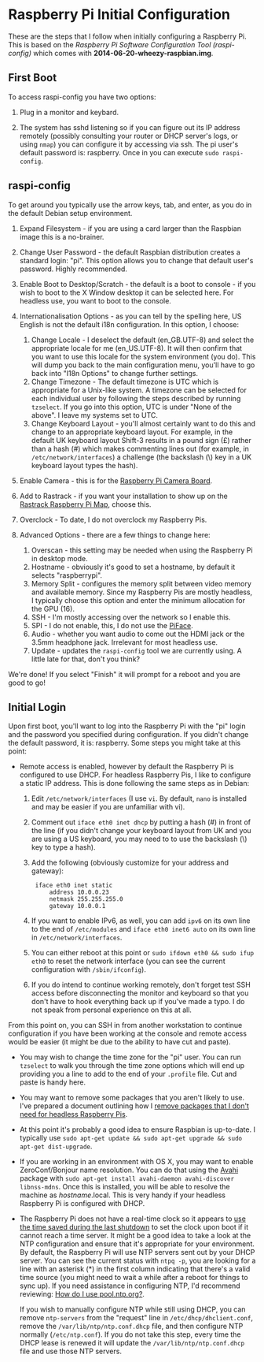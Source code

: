 Raspberry Pi Initial Configuration
===
These are the steps that I follow when initially configuring a Raspberry Pi. This is based on the *Raspberry Pi Software Configuration Tool (raspi-config)* which comes with **2014-06-20-wheezy-raspbian.img**.

First Boot
---
To access raspi-config you have two options:

1. Plug in a monitor and keybard.

2. The system has sshd listening so if you can figure out its IP address remotely (possibly consulting your router or DHCP server's logs, or using `nmap`) you can configure it by accessing via ssh. The pi user's default password is: raspberry. Once in you can execute `sudo raspi-config`.

raspi-config
---
To get around you typically use the arrow keys, tab, and enter, as you do in the default Debian setup environment.

1. Expand Filesystem - if you are using a card larger than the Raspbian image this is a no-brainer.

2. Change User Password - the default Raspbian distribution creates a standard login: "pi". This option allows you to change that default user's password. Highly recommended.

3. Enable Boot to Desktop/Scratch - the default is a boot to console - if you wish to boot to the X Window desktop it can be selected here. For headless use, you want to boot to the console.

4. Internationalisation Options - as you can tell by the spelling here, US English is not the default i18n configuration. In this option, I choose:
	1. Change Locale - I deselect the default (en_GB.UTF-8) and select the appropriate locale for me (en_US.UTF-8). It will then confirm that you want to use this locale for the system environment (you do). This will dump you back to the main configuration menu, you'll have to go back into "I18n Options" to change further settings.
	2. Change Timezone - The default timezone is UTC which is appropriate for a Unix-like system. A timezone can be selected for each individual user by following the steps described by running `tzselect`. If you go into this option, UTC is under "None of the above". I leave my systems set to UTC.
	3. Change Keyboard Layout - you'll almost certainly want to do this and change to an appropriate keyboard layout. For example, in the default UK keyboard layout Shift-3 results in a pound sign (£) rather than a hash (#) which makes commenting lines out (for example, in `/etc/network/interfaces`) a challenge (the backslash (\\) key in a UK keyboard layout types the hash).

5. Enable Camera - this is for the [Raspberry Pi Camera Board](http://www.adafruit.com/products/1367).

6. Add to Rastrack - if you want your installation to show up on the [Rastrack Raspberry Pi Map](http://rastrack.co.uk), choose this.

7. Overclock - To date, I do not overclock my Raspberry Pis.

8. Advanced Options - there are a few things to change here:
	1. Overscan - this setting may be needed when using the Raspberry Pi in desktop mode.
	2. Hostname - obviously it's good to set a hostname, by default it selects "raspberrypi".
	3. Memory Split - configures the memory split between video memory and available memory. Since my Raspberry Pis are mostly headless, I typically choose this option and enter the minimum allocation for the GPU (16).
	4. SSH - I'm mostly accessing over the network so I enable this.
	5. SPI - I do not enable, this, I do not use the [PiFace](http://www.piface.org.uk).
	6. Audio - whether you want audio to come out the HDMI jack or the 3.5mm headphone jack. Irrelevant for most headless use.
	7. Update - updates the `raspi-config` tool we are currently using. A little late for that, don't you think?

We're done! If you select "Finish" it will prompt for a reboot and you are good to go!

Initial Login
---
Upon first boot, you'll want to log into the Raspberry Pi with the "pi" login and the password you specified during configuration. If you didn't change the default password, it is: raspberry. Some steps you might take at this point:

* Remote access is enabled, however by default the Raspberry Pi is configured to use DHCP. For headless Raspberry Pis, I like to configure a static IP address. This is done following the same steps as in Debian:
	1. Edit `/etc/network/interfaces` (I use `vi`. By default, `nano` is installed and may be easier if you are unfamiliar with vi).
	2. Comment out `iface eth0 inet dhcp` by putting a hash (#) in front of the line (if you didn't change your keyboard layout from UK and you are using a US keyboard, you may need to to use the backslash (\\) key to type a hash).
	3. Add the following (obviously customize for your address and gateway):
	
			iface eth0 inet static
				address 10.0.0.23
				netmask 255.255.255.0
				gateway 10.0.0.1
	4. If you want to enable IPv6, as well, you can add `ipv6` on its own line to the end of `/etc/modules` and `iface eth0 inet6 auto` on its own line in `/etc/network/interfaces`.
	5. You can either reboot at this point or `sudo ifdown eth0 && sudo ifup eth0` to reset the network interface (you can see the current configuration with `/sbin/ifconfig`).
	6. If you do intend to continue working remotely, don't forget test SSH access before disconnecting the monitor and keyboard so that you don't have to hook everything back up if you've made a typo. I do not speak from personal experience on this at all.

From this point on, you can SSH in from another workstation to continue configuration if you have been working at the console and remote access would be easier (it might be due to the ability to have cut and paste).

* You may wish to change the time zone for the "pi" user. You can run `tzselect` to walk you through the time zone options which will end up providing you a line to add to the end of your `.profile` file. Cut and paste is handy here.

* You may want to remove some packages that you aren't likely to use. I've prepared a document outlining how I [remove packages that I don't need for headless Raspberry Pis](HeadlessConfigWheezy.md).

* At this point it's probably a good idea to ensure Raspbian is up-to-date. I typically use `sudo apt-get update && sudo apt-get upgrade && sudo apt-get dist-upgrade`.

* If you are working in an environment with OS X, you may want to enable ZeroConf/Bonjour name resolution. You can do that using the [Avahi](https://wiki.debian.org/ZeroConf) package with `sudo apt-get install avahi-daemon avahi-discover libnss-mdns`. Once this is installed, you will be able to resolve the machine as *hostname*.local. This is very handy if your headless Raspberry Pi is configured with DHCP.

* The Raspberry Pi does not have a real-time clock so it appears to [use the time saved during the last shutdown](http://captainbodgit.blogspot.com/2013/10/raspberrypi-keeping-time-without.html) to set the clock upon boot if it cannot reach a time server. It might be a good idea to take a look at the NTP configuration and ensure that it's appropriate for your environment. By default, the Raspberry Pi will use NTP servers sent out by your DHCP server. You can see the current status with `ntpq -p`, you are looking for a line with an asterisk (*) in the first column indicating that there's a valid time source (you might need to wait a while after a reboot for things to sync up). If you need assistance in configuring NTP, I'd recommend reviewing: [How do I use pool.ntp.org?](http://www.pool.ntp.org/en/use.html).

  If you wish to manually configure NTP while still using DHCP, you can remove `ntp-servers` from the "request" line in `/etc/dhcp/dhclient.conf`, remove the `/var/lib/ntp/ntp.conf.dhcp` file, and then configure NTP normally (`/etc/ntp.conf`). If you do not take this step, every time the DHCP lease is renewed it will update the `/var/lib/ntp/ntp.conf.dhcp` file and use those NTP servers.
